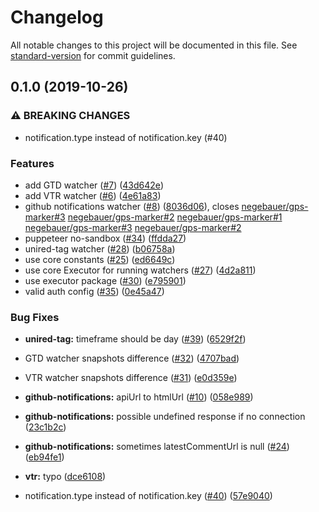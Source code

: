 # Changelog

All notable changes to this project will be documented in this file. See [standard-version](https://github.com/conventional-changelog/standard-version) for commit guidelines.

## 0.1.0 (2019-10-26)


### ⚠ BREAKING CHANGES

* notification.type instead of notification.key (#40)

### Features

* add GTD watcher ([#7](https://github.com/notify-watcher/watchers/issues/7)) ([43d642e](https://github.com/notify-watcher/watchers/commit/43d642e9c2c5daeb2562056b59a234703e4ec9e3))
* add VTR watcher ([#6](https://github.com/notify-watcher/watchers/issues/6)) ([4e61a83](https://github.com/notify-watcher/watchers/commit/4e61a833073a56bbe19ff966f09129f6b165f95a))
* github notifications watcher ([#8](https://github.com/notify-watcher/watchers/issues/8)) ([8036d06](https://github.com/notify-watcher/watchers/commit/8036d069eee66be00623e9fa514102feacf27a58)), closes [negebauer/gps-marker#3](https://github.com/negebauer/gps-marker/issues/3) [negebauer/gps-marker#2](https://github.com/negebauer/gps-marker/issues/2) [negebauer/gps-marker#1](https://github.com/negebauer/gps-marker/issues/1) [negebauer/gps-marker#3](https://github.com/negebauer/gps-marker/issues/3) [negebauer/gps-marker#2](https://github.com/negebauer/gps-marker/issues/2)
* puppeteer no-sandbox ([#34](https://github.com/notify-watcher/watchers/issues/34)) ([ffdda27](https://github.com/notify-watcher/watchers/commit/ffdda27d6868be68194c915039f49ba2751c166d))
* unired-tag watcher ([#28](https://github.com/notify-watcher/watchers/issues/28)) ([b06758a](https://github.com/notify-watcher/watchers/commit/b06758ac4efc505c8a039a521ef2fc7e2e583530))
* use core constants ([#25](https://github.com/notify-watcher/watchers/issues/25)) ([ed6649c](https://github.com/notify-watcher/watchers/commit/ed6649c045c0549e9926715d524f7c816878b26e))
* use core Executor for running watchers ([#27](https://github.com/notify-watcher/watchers/issues/27)) ([4d2a811](https://github.com/notify-watcher/watchers/commit/4d2a811e857df4b39e1e618fcceeba9193b0d218))
* use executor package ([#30](https://github.com/notify-watcher/watchers/issues/30)) ([e795901](https://github.com/notify-watcher/watchers/commit/e7959013fffb7c8056f68301e1f2ad857bd5e433))
* valid auth config ([#35](https://github.com/notify-watcher/watchers/issues/35)) ([0e45a47](https://github.com/notify-watcher/watchers/commit/0e45a477c9e6f147d6c715cd900261756e8168b4))


### Bug Fixes

* **unired-tag:** timeframe should be day ([#39](https://github.com/notify-watcher/watchers/issues/39)) ([6529f2f](https://github.com/notify-watcher/watchers/commit/6529f2fe6884cdd186d7f33ff2ebfa91fd2139f6))
* GTD watcher snapshots difference ([#32](https://github.com/notify-watcher/watchers/issues/32)) ([4707bad](https://github.com/notify-watcher/watchers/commit/4707bada738d60de66bb0681bb54d1829e07b78b))
* VTR watcher snapshots difference ([#31](https://github.com/notify-watcher/watchers/issues/31)) ([e0d359e](https://github.com/notify-watcher/watchers/commit/e0d359e5d6a450482fca5a2491dddb7a3bb9576a))
* **github-notifications:** apiUrl to htmlUrl ([#10](https://github.com/notify-watcher/watchers/issues/10)) ([058e989](https://github.com/notify-watcher/watchers/commit/058e9899f2421a8bbcee8069768421d4e953b138))
* **github-notifications:** possible undefined response if no connection ([23c1b2c](https://github.com/notify-watcher/watchers/commit/23c1b2c8025d9b8b8d5aae4109f8ca73ee6e6443))
* **github-notifications:** sometimes latestCommentUrl is null ([#24](https://github.com/notify-watcher/watchers/issues/24)) ([eb94fe1](https://github.com/notify-watcher/watchers/commit/eb94fe15d2927bd3486f05a3ed6b9efca21597bb))
* **vtr:** typo ([dce6108](https://github.com/notify-watcher/watchers/commit/dce6108067c3e9a290ab39362fbe2c49678fffb0))


* notification.type instead of notification.key ([#40](https://github.com/notify-watcher/watchers/issues/40)) ([57e9040](https://github.com/notify-watcher/watchers/commit/57e90400fd7fff211ef584d3d9c15112ddcf9981))
